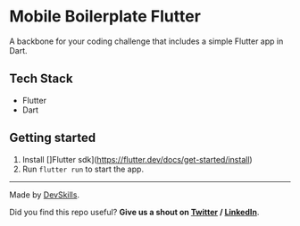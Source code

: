 # Mobile Boilerplate Flutter

A backbone for your coding challenge that includes a simple Flutter app in Dart.

## Tech Stack

- Flutter
- Dart

## Getting started

1. Install []Flutter sdk](https://flutter.dev/docs/get-started/install)
2. Run `flutter run` to start the app.

---

Made by [DevSkills](https://devskills.co).

Did you find this repo useful? **Give us a shout on [Twitter](https://twitter.com/DevSkillsHQ) / [LinkedIn](https://www.linkedin.com/company/devskills)**.
